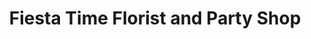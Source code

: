 ---
title: "Fiesta Time Florist and Party Shop"
url: /hartford/fiesta-time-florist-and-party-shop/
shop: florist
---
